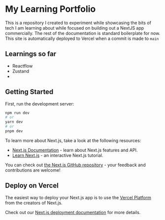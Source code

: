 # My Learning Portfolio
This is a repository I created to experiment while showcasing the bits of tech I am learning about while focused on building out a NextJS app commercially. The rest of the documentation is standard boilerplate for now. This site is automatically deployed to Vercel when a commit is made to `main`

## Learnings so far
- Reactflow
- Zustand
- 
## Getting Started

First, run the development server:

```bash
npm run dev
# or
yarn dev
# or
pnpm dev
```



To learn more about Next.js, take a look at the following resources:

- [Next.js Documentation](https://nextjs.org/docs) - learn about Next.js features and API.
- [Learn Next.js](https://nextjs.org/learn) - an interactive Next.js tutorial.

You can check out [the Next.js GitHub repository](https://github.com/vercel/next.js/) - your feedback and contributions are welcome!

## Deploy on Vercel

The easiest way to deploy your Next.js app is to use the [Vercel Platform](https://vercel.com/new?utm_medium=default-template&filter=next.js&utm_source=create-next-app&utm_campaign=create-next-app-readme) from the creators of Next.js.

Check out our [Next.js deployment documentation](https://nextjs.org/docs/deployment) for more details.
